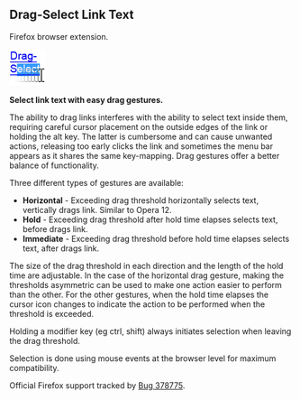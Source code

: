 ## Drag-Select Link Text 
Firefox browser extension.

![](/icon64.png)

**Select link text with easy drag gestures.**

The ability to drag links interferes with the ability to select text inside them, requiring careful cursor placement on the outside edges of the link or holding the alt key. The latter is cumbersome and can cause unwanted actions, releasing too early clicks the link and sometimes the menu bar appears as it shares the same key-mapping. Drag gestures offer a better balance of functionality.

Three different types of gestures are available:

* **Horizontal** - Exceeding drag threshold horizontally selects text, vertically drags link. Similar to Opera 12.
* **Hold** - Exceeding drag threshold after hold time elapses selects text, before drags link.
* **Immediate** - Exceeding drag threshold before hold time elapses selects text, after drags link.


The size of the drag threshold in each direction and the length of the hold time are adjustable. In the case of the horizontal drag gesture, making the thresholds asymmetric can be used to make one action easier to perform than the other. For the other gestures, when the hold time elapses the cursor icon changes to indicate the action to be performed when the threshold is exceeded.

Holding a modifier key (eg ctrl, shift) always initiates selection when leaving the drag threshold.

Selection is done using mouse events at the browser level for maximum compatibility.

Official Firefox support tracked by [Bug 378775](https://bugzilla.mozilla.org/show_bug.cgi?id=378775).